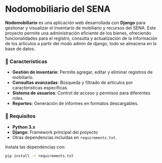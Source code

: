 # Nodomobiliario del SENA

**Nodomobiliario** es una aplicación web desarrollada con **Django** para gestionar y visualizar el inventario de mobiliario y recursos del SENA. Este proyecto permite una administración eficiente de los bienes, ofreciendo funcionalidades para el registro, consulta y actualización de la información de los artículos a partir del modo admin de django, todo se almacena en la base de datos.


### 📌 Características
- **Gestión de inventario**: Permite agregar, editar y eliminar registros de mobiliario.
- **Consultas avanzadas**: Búsqueda y filtrado de artículos por características específicas.
- **Sistema de usuarios**: Control de acceso y permisos para diferentes roles.
- **Reportes**: Generación de informes en formatos descargables.

### 🚀 Requisitos
- **Python 3.x**
- **Django**: Framework principal del proyecto
- Otras dependencias incluidas en `requirements.txt`.

Instala las dependencias con:
```bash
pip install -r requirements.txt
